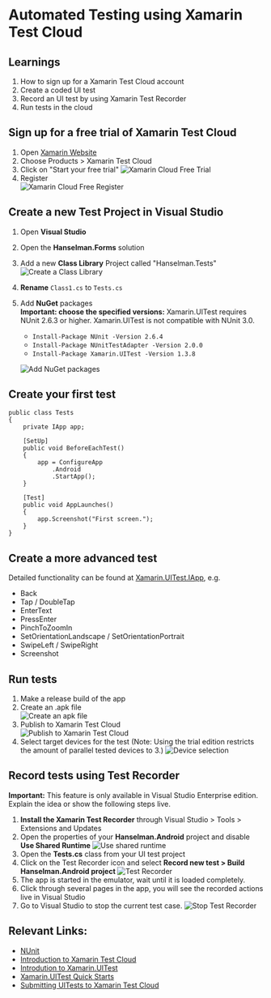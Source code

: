 # Automated Testing using Xamarin Test Cloud

## Learnings

1. How to sign up for a Xamarin Test Cloud account 
1. Create a coded UI test
1. Record an UI test by using Xamarin Test Recorder
1. Run tests in the cloud 

## Sign up for a free trial of Xamarin Test Cloud
1. Open [Xamarin Website](https://www.xamarin.com/)
1. Choose Products > Xamarin Test Cloud
1. Click on "Start your free trial"
   ![Xamarin Cloud Free Trial](images/exercise4/XamarinCloudFreeTrial.png)
1. Register<br/>
   ![Xamarin Cloud Free Register](images/exercise4/XamarinCloudRegister.png)

## Create a new Test Project in Visual Studio
1. Open **Visual Studio**
1. Open the **Hanselman.Forms** solution
1. Add a new **Class Library** Project called "Hanselman.Tests"
   ![Create a Class Library](images/exercise4/ClassLibraryProject.png)
1. **Rename** ```Class1.cs``` to ```Tests.cs```
1. Add **NuGet** packages<br/>
   **Important: choose the specified versions:** Xamarin.UITest requires NUnit 2.6.3 or higher. Xamarin.UITest is not compatible with NUnit 3.0.

   * ```Install-Package NUnit -Version 2.6.4 ```
   * ```Install-Package NUnitTestAdapter -Version 2.0.0```
   * ```Install-Package Xamarin.UITest -Version 1.3.8```

   ![Add NuGet packages](images/exercise4/nuget.PNG)

## Create your first test
```
public class Tests
{
    private IApp app;

    [SetUp]
    public void BeforeEachTest()
    {
        app = ConfigureApp
            .Android
            .StartApp();
    }

    [Test]
    public void AppLaunches()
    {
        app.Screenshot("First screen.");
    }
}
```

## Create a more advanced test

Detailed functionality can be found at [Xamarin.UITest.IApp](https://developer.xamarin.com/api/type/Xamarin.UITest.IApp/), e.g.
* Back
* Tap / DoubleTap
* EnterText
* PressEnter
* PinchToZoomIn
* SetOrientationLandscape / SetOrientationPortrait
* SwipeLeft / SwipeRight
* Screenshot

## Run tests
1. Make a release build of the app
1. Create an .apk file<br/>
   ![Create an apk file](images/exercise4/CreateApk.png)
1. Publish to Xamarin Test Cloud   
   ![Publish to Xamarin Test Cloud](images/exercise4/PublishTests.png)
1. Select target devices for the test (Note: Using the trial edition restricts the amount of parallel tested devices to 3.)
   ![Device selection](images/exercise4/XamarinTestCloudSelectDevice.PNG)

## Record tests using Test Recorder
**Important:** This feature is only available in Visual Studio Enterprise edition. Explain the idea or show the following steps live.
1. **Install the Xamarin Test Recorder** through Visual Studio > Tools > Extensions and Updates
1. Open the properties of your **Hanselman.Android** project and disable **Use Shared Runtime**
   ![Use shared runtime](images/exercise4/XamarinTestRecorderSharedRuntime.png)
1. Open the **Tests.cs** class from your UI test project
1. Click on the Test Recorder icon and select **Record new test > Build Hanselman.Android project**
   ![Test Recorder](images/exercise4/XamarinTestRecorderRecord.png)
1. The app is started in the emulator, wait until it is loaded completely.
1. Click through several pages in the app, you will see the recorded actions live in Visual Studio
1. Go to Visual Studio to stop the current test case.
   ![Stop Test Recorder](images/exercise4/XamarinTestRecorderStop.png)


## Relevant Links:
* [NUnit](http://www.nunit.org/)
* [Introduction to Xamarin Test Cloud](https://developer.xamarin.com/guides/testcloud/introduction-to-test-cloud)  
* [Introdution to Xamarin.UITest](https://developer.xamarin.com/guides/testcloud/uitest/intro-to-uitest/)
* [Xamarin.UITest Quick Starts](https://developer.xamarin.com/guides/testcloud/uitest/quickstarts/)
* [Submitting UITests to Xamarin Test Cloud](https://developer.xamarin.com/guides/testcloud/uitest/working-with/submitting-tests-to-xamarin-test-cloud/)
